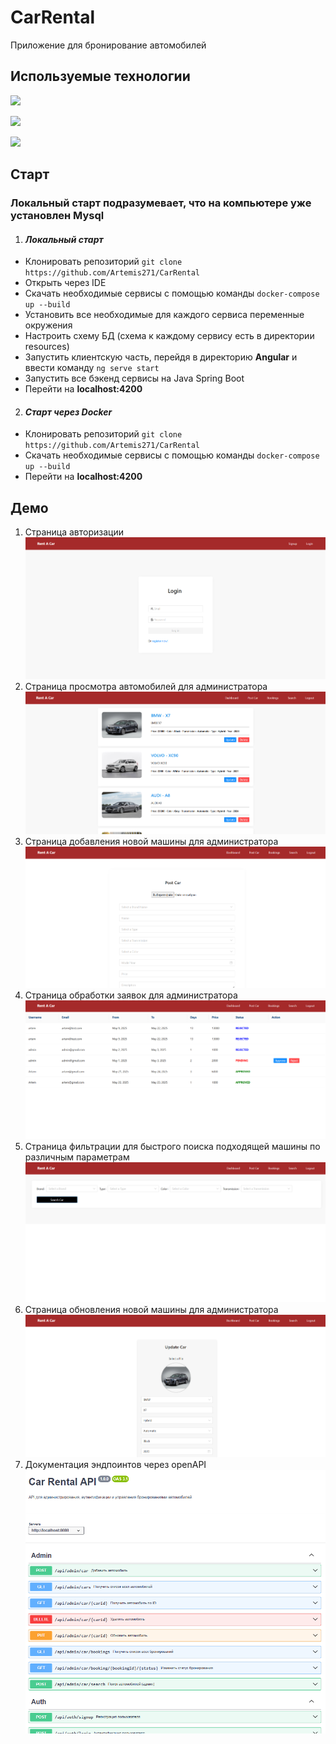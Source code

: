 # CarRental
Приложение для бронирование автомобилей


## Используемые технологии
![](https://skillicons.dev/icons?i=java,idea,spring,mysql)

![](https://skillicons.dev/icons?i=docker,postman,maven,angular)

![](https://skillicons.dev/icons?i=vscode,css,typescript)



## Старт
### Локальный старт подразумевает, что на компьютере уже установлен Mysql
1) #### ***Локальный старт***
* Клонировать репозиторий `git clone https://github.com/Artemis271/CarRental`
* Открыть через IDE
* Скачать необходимые сервисы с помощью команды `docker-compose up --build`
* Установить все необходимые для каждого сервиса переменные окружения
* Настроить схему БД (схема к каждому сервису есть в директории resources)
* Запустить клиентскую часть, перейдя в директорию **Angular** и 
ввести команду `ng serve start`
* Запустить все бэкенд сервисы на Java Spring Boot
* Перейти на **localhost:4200**

2) #### ***Старт через Docker***
* Клонировать репозиторий `git clone https://github.com/Artemis271/CarRental`
* Скачать необходимые сервисы с помощью команды `docker-compose up --build`
* Перейти на **localhost:4200**

## Демо
1) Страница авторизации  
   ![](photo/login.png)
2) Страница просмотра автомобилей для администратора  
   ![](photo/1.png)
3) Страница добавления новой машины для администратора  
   ![](photo/post_car.png)
4) Страница обработки заявок для администратора  
   ![](photo/bookings.png)
5) Страница фильтрации для быстрого поиска подходящей машины по различным параметрам  
   ![](photo/search.png)
6) Страница обновления новой машины для администратора
   ![](photo/update.png)
7) Документация эндпоинтов через openAPI  
    ![](photo/OpenApi.png)
